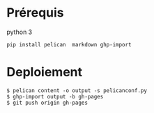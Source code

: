 # Prérequis

python 3

```
pip install pelican  markdown ghp-import 
```

# Deploiement

```
$ pelican content -o output -s pelicanconf.py
$ ghp-import output -b gh-pages
$ git push origin gh-pages
```


